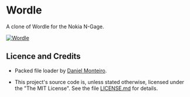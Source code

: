 # Wordle

A clone of Wordle for the Nokia N-Gage.

[![Wordle](https://raw.githubusercontent.com/ngagesdk/wordle/master/media/promo-tn.jpg)](https://raw.githubusercontent.com/ngagesdk/wordle/master/media/promo.jpg?raw=true "Wordle")

## Licence and Credits

- Packed file loader by [Daniel
  Monteiro](https://montyontherun.itch.io/).

- This project's source code is, unless stated otherwise, licensed under
  the "The MIT License".  See the file [LICENSE.md](LICENSE.md) for
  details.
